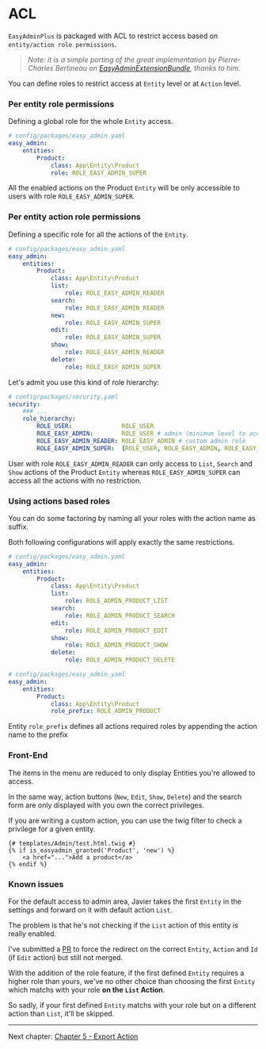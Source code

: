# ACL

`EasyAdminPlus` is packaged with ACL to restrict access based on `entity/action role permissions`.

> *Note: it is a simple porting of the great implementation by Pierre-Charles Bertineau on [EasyAdminExtensionBundle](https://github.com/alterphp/EasyAdminExtensionBundle), thanks to him.*

You can define roles to restrict access at `Entity` level or at `Action` level.

### Per entity role permissions

Defining a global role for the whole `Entity` access.

```yaml
# config/packages/easy_admin.yaml
easy_admin:
    entities:
        Product:
            class: App\Entity\Product
            role: ROLE_EASY_ADMIN_SUPER
```

All the enabled actions on the Product `Entity` will be only accessible to users with role `ROLE_EASY_ADMIN_SUPER`.

### Per entity action role permissions

Defining a specific role for all the actions of the `Entity`.

```yaml
# config/packages/easy_admin.yaml
easy_admin:
    entities:
        Product:
            class: App\Entity\Product
            list:
                role: ROLE_EASY_ADMIN_READER
            search:
                role: ROLE_EASY_ADMIN_READER
            new:
                role: ROLE_EASY_ADMIN_SUPER
            edit:
                role: ROLE_EASY_ADMIN_SUPER
            show:
                role: ROLE_EASY_ADMIN_READER
            delete:
                role: ROLE_EASY_ADMIN_SUPER
```

Let's admit you use this kind of role hierarchy:

```yaml
# config/packages/security.yaml
security:
    ### ...
    role_hierarchy:
        ROLE_USER:        	    ROLE_USER
        ROLE_EASY_ADMIN:        ROLE_USER # admin (minimum level to access back-office)
        ROLE_EASY_ADMIN_READER: ROLE_EASY_ADMIN # custom admin role
        ROLE_EASY_ADMIN_SUPER: 	[ROLE_USER, ROLE_EASY_ADMIN, ROLE_EASY_ADMIN_READER] # super-admin
```

User with role `ROLE_EASY_ADMIN_READER` can only access to `List`, `Search` and `Show` actions of the Product `Entity` whereas `ROLE_EASY_ADMIN_SUPER` can access all the actions with no restriction.

### Using actions based roles 

You can do some factoring by naming all your roles with the action name as suffix.

Both following configurations will apply exactly the same restrictions.

```yaml
# config/packages/easy_admin.yaml
easy_admin:
    entities:
        Product:
            class: App\Entity\Product
            list:
                role: ROLE_ADMIN_PRODUCT_LIST
            search:
                role: ROLE_ADMIN_PRODUCT_SEARCH
            edit:
                role: ROLE_ADMIN_PRODUCT_EDIT
            show:
                role: ROLE_ADMIN_PRODUCT_SHOW
            delete:
                role: ROLE_ADMIN_PRODUCT_DELETE
```

```yaml
# config/packages/easy_admin.yaml
easy_admin:
    entities:
        Product:
            class: App\Entity\Product
            role_prefix: ROLE_ADMIN_PRODUCT
```

Entity `role_prefix` defines all actions required roles by appending the action name to the prefix

### Front-End

The items in the menu are reduced to only display Entities you're allowed to access.

In the same way, action buttons (`New`, `Edit`, `Show`, `Delete`) and the search form are only displayed with you own the correct privileges.

If you are writing a custom action, you can use the twig filter to check a privilege for a given entity.

```twig
{# templates/Admin/test.html.twig #}
{% if is_easyadmin_granted('Product', 'new') %}
    <a href="...">Add a product</a>
{% endif %}
```

### Known issues

For the default access to admin area, Javier takes the first `Entity` in the settings and forward on it with default action `List`.

The problem is that he's not checking if the `List` action of this entity is really enabled.

I've submitted a [PR](https://github.com/EasyCorp/EasyAdminBundle/pull/2151) to force the redirect on the correct `Entity`, `Action` and `Id` (if `Edit` action) but still not merged.

With the addition of the role feature, if the first defined `Entity` requires a higher role than yours, we've no other choice than choosing the first `Entity` which matchs with your role **on the `List` Action**.
 
So sadly, if your first defined `Entity` matchs with your role but on a different action than `List`, it'll be skipped.

----------

Next chapter: [Chapter 5 - Export Action](chapter-5.md)